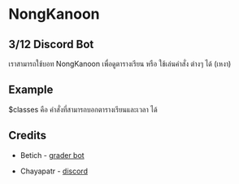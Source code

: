 # NongKanoon

## 3/12 Discord Bot

เราสามารถใช้บอท NongKanoon เพื่อดูตารางเรียน หรือ ใช้เล่นคำสั่ง ต่างๆ ได้ (เหงา)

## Example

$classes คือ คำสั่งที่สามารถบอกตารางเรียนและเวลา ได้

## Credits
- Betich - [grader bot](https://github.com/betich/grader-bot)

- Chayapatr - [discord](https://github.com/chayapatr/discord)